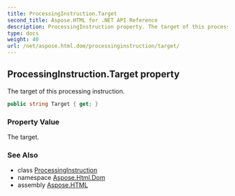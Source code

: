 ```yaml
---
title: ProcessingInstruction.Target
second_title: Aspose.HTML for .NET API Reference
description: ProcessingInstruction property. The target of this processing instruction
type: docs
weight: 40
url: /net/aspose.html.dom/processinginstruction/target/
---
```

## ProcessingInstruction.Target property

The target of this processing instruction.

```csharp
public string Target { get; }
```

### Property Value

The target.

### See Also

* class [ProcessingInstruction](../)
* namespace [Aspose.Html.Dom](../../processinginstruction/)
* assembly [Aspose.HTML](../../../)
